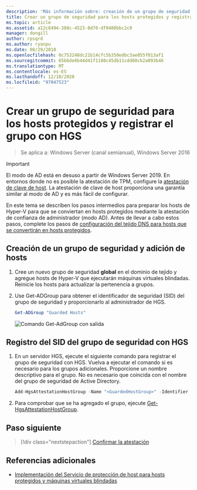 ```yaml
---
description: 'Más información sobre: creación de un grupo de seguridad para hosts protegidos y registro del grupo con HGS'
title: Crear un grupo de seguridad para los hosts protegidos y registrar el grupo con HGS
ms.topic: article
ms.assetid: a12c8494-388c-4523-8d70-df9400bbc2c0
manager: dongill
author: rpsqrd
ms.author: ryanpu
ms.date: 08/29/2018
ms.openlocfilehash: 0c753248dc21b14cfc5b350edbc3ae055f013af1
ms.sourcegitcommit: 65b6de6b44d41f1180c45db11cdd60cb2a093b46
ms.translationtype: MT
ms.contentlocale: es-ES
ms.lasthandoff: 12/10/2020
ms.locfileid: "97047523"
---
```

# <a name="create-a-security-group-for-guarded-hosts-and-register-the-group-with-hgs"></a>Crear un grupo de seguridad para los hosts protegidos y registrar el grupo con HGS

> Se aplica a: Windows Server (canal semianual), Windows Server 2016

> [!IMPORTANT]
> El modo de AD está en desuso a partir de Windows Server 2019. En entornos donde no es posible la atestación de TPM, configure la [atestación de clave de host](guarded-fabric-initialize-hgs-key-mode.md). La atestación de clave de host proporciona una garantía similar al modo de AD y es más fácil de configurar.

En este tema se describen los pasos intermedios para preparar los hosts de Hyper-V para que se conviertan en hosts protegidos mediante la atestación de confianza de administrador (modo AD). Antes de llevar a cabo estos pasos, complete los pasos de [configuración del tejido DNS para hosts que se convertirán en hosts protegidos](guarded-fabric-configuring-fabric-dns-ad.md).


## <a name="create-a-security-group-and-add-hosts"></a>Creación de un grupo de seguridad y adición de hosts

1. Cree un nuevo grupo de seguridad **global** en el dominio de tejido y agregue hosts de Hyper-V que ejecutarán máquinas virtuales blindadas. Reinicie los hosts para actualizar la pertenencia a grupos.

2. Use Get-ADGroup para obtener el identificador de seguridad (SID) del grupo de seguridad y proporcionarlo al administrador de HGS.

    ```powershell
    Get-ADGroup "Guarded Hosts"
    ```

    ![Comando Get-AdGroup con salida](../media/Guarded-Fabric-Shielded-VM/guarded-host-get-adgroup.png)

## <a name="register-the-sid-of-the-security-group-with-hgs"></a>Registro del SID del grupo de seguridad con HGS

1. En un servidor HGS, ejecute el siguiente comando para registrar el grupo de seguridad con HGS.
   Vuelva a ejecutar el comando si es necesario para los grupos adicionales.
   Proporcione un nombre descriptivo para el grupo.
   No es necesario que coincida con el nombre del grupo de seguridad de Active Directory.

   ```powershell
   Add-HgsAttestationHostGroup -Name "<GuardedHostGroup>" -Identifier "<SID>"
   ```

2. Para comprobar que se ha agregado el grupo, ejecute [Get-HgsAttestationHostGroup](https://technet.microsoft.com/library/mt652172.aspx).

## <a name="next-step"></a>Paso siguiente

> [!div class="nextstepaction"]
> [Confirmar la atestación](guarded-fabric-confirm-hosts-can-attest-successfully.md)


## <a name="additional-references"></a>Referencias adicionales

- [Implementación del Servicio de protección de host para hosts protegidos y máquinas virtuales blindadas](guarded-fabric-deploying-hgs-overview.md)
